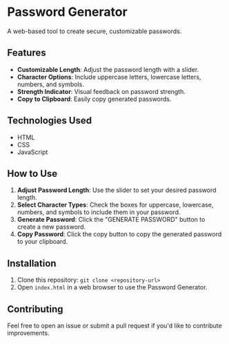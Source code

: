 # Password Generator

A web-based tool to create secure, customizable passwords.

## Features
- **Customizable Length**: Adjust the password length with a slider.
- **Character Options**: Include uppercase letters, lowercase letters, numbers, and symbols.
- **Strength Indicator**: Visual feedback on password strength.
- **Copy to Clipboard**: Easily copy generated passwords.

## Technologies Used
- HTML
- CSS
- JavaScript

## How to Use
1. **Adjust Password Length**: Use the slider to set your desired password length.
2. **Select Character Types**: Check the boxes for uppercase, lowercase, numbers, and symbols to include them in your password.
3. **Generate Password**: Click the "GENERATE PASSWORD" button to create a new password.
4. **Copy Password**: Click the copy button to copy the generated password to your clipboard.

## Installation
1. Clone this repository: `git clone <repository-url>`
2. Open `index.html` in a web browser to use the Password Generator.

## Contributing
Feel free to open an issue or submit a pull request if you'd like to contribute improvements.
